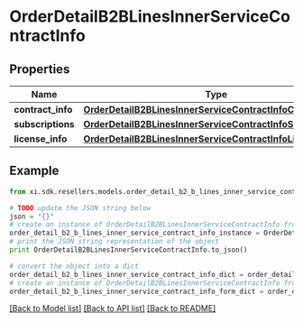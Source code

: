 # OrderDetailB2BLinesInnerServiceContractInfo


## Properties

Name | Type | Description | Notes
------------ | ------------- | ------------- | -------------
**contract_info** | [**OrderDetailB2BLinesInnerServiceContractInfoContractInfo**](OrderDetailB2BLinesInnerServiceContractInfoContractInfo.md) |  | [optional] 
**subscriptions** | [**OrderDetailB2BLinesInnerServiceContractInfoSubscriptions**](OrderDetailB2BLinesInnerServiceContractInfoSubscriptions.md) |  | [optional] 
**license_info** | [**OrderDetailB2BLinesInnerServiceContractInfoLicenseInfo**](OrderDetailB2BLinesInnerServiceContractInfoLicenseInfo.md) |  | [optional] 

## Example

```python
from xi.sdk.resellers.models.order_detail_b2_b_lines_inner_service_contract_info import OrderDetailB2BLinesInnerServiceContractInfo

# TODO update the JSON string below
json = "{}"
# create an instance of OrderDetailB2BLinesInnerServiceContractInfo from a JSON string
order_detail_b2_b_lines_inner_service_contract_info_instance = OrderDetailB2BLinesInnerServiceContractInfo.from_json(json)
# print the JSON string representation of the object
print OrderDetailB2BLinesInnerServiceContractInfo.to_json()

# convert the object into a dict
order_detail_b2_b_lines_inner_service_contract_info_dict = order_detail_b2_b_lines_inner_service_contract_info_instance.to_dict()
# create an instance of OrderDetailB2BLinesInnerServiceContractInfo from a dict
order_detail_b2_b_lines_inner_service_contract_info_form_dict = order_detail_b2_b_lines_inner_service_contract_info.from_dict(order_detail_b2_b_lines_inner_service_contract_info_dict)
```
[[Back to Model list]](../README.md#documentation-for-models) [[Back to API list]](../README.md#documentation-for-api-endpoints) [[Back to README]](../README.md)


